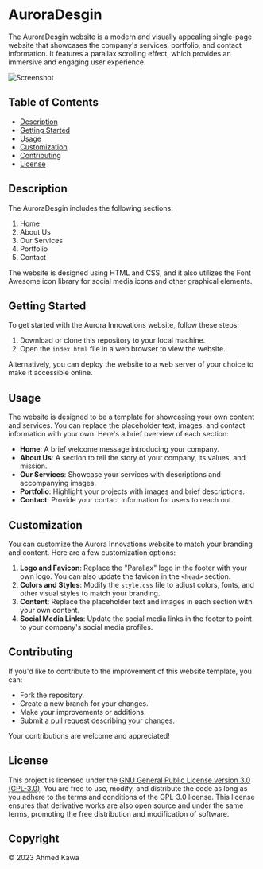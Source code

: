 # AuroraDesgin
The AuroraDesgin website is a modern and visually appealing single-page website that showcases the company's services, portfolio, and contact information. It features a parallax scrolling effect, which provides an immersive and engaging user experience.

![Screenshot](https://i.ibb.co/h2Ydm6J/Auora.png)

## Table of Contents

- [Description](#description)
- [Getting Started](#getting-started)
- [Usage](#usage)
- [Customization](#customization)
- [Contributing](#contributing)
- [License](#license)

## Description

The AuroraDesgin includes the following sections:

1. Home
2. About Us
3. Our Services
4. Portfolio
5. Contact

The website is designed using HTML and CSS, and it also utilizes the Font Awesome icon library for social media icons and other graphical elements.

## Getting Started

To get started with the Aurora Innovations website, follow these steps:

1. Download or clone this repository to your local machine.
2. Open the `index.html` file in a web browser to view the website.

Alternatively, you can deploy the website to a web server of your choice to make it accessible online.

## Usage

The website is designed to be a template for showcasing your own content and services. You can replace the placeholder text, images, and contact information with your own. Here's a brief overview of each section:

- **Home**: A brief welcome message introducing your company.
- **About Us**: A section to tell the story of your company, its values, and mission.
- **Our Services**: Showcase your services with descriptions and accompanying images.
- **Portfolio**: Highlight your projects with images and brief descriptions.
- **Contact**: Provide your contact information for users to reach out.

## Customization

You can customize the Aurora Innovations website to match your branding and content. Here are a few customization options:

1. **Logo and Favicon**: Replace the "Parallax" logo in the footer with your own logo. You can also update the favicon in the `<head>` section.
2. **Colors and Styles**: Modify the `style.css` file to adjust colors, fonts, and other visual styles to match your branding.
3. **Content**: Replace the placeholder text and images in each section with your own content.
4. **Social Media Links**: Update the social media links in the footer to point to your company's social media profiles.

## Contributing

If you'd like to contribute to the improvement of this website template, you can:

- Fork the repository.
- Create a new branch for your changes.
- Make your improvements or additions.
- Submit a pull request describing your changes.

Your contributions are welcome and appreciated!

## License

This project is licensed under the [GNU General Public License version 3.0 (GPL-3.0)](LICENSE). You are free to use, modify, and distribute the code as long as you adhere to the terms and conditions of the GPL-3.0 license. This license ensures that derivative works are also open source and under the same terms, promoting the free distribution and modification of software.

## Copyright

© 2023  Ahmed Kawa

